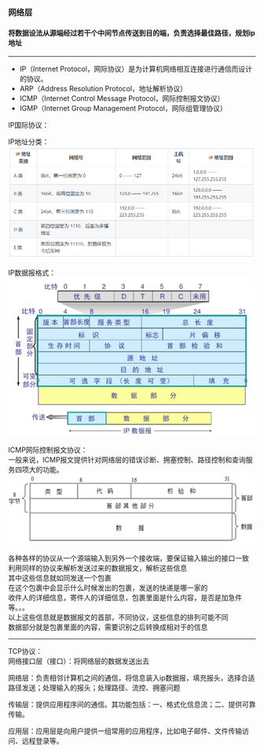 ### 网络层
#### 将数据设法从源端经过若干个中间节点传送到目的端，负责选择最佳路径，规划ip地址

---

* IP（Internet Protocol，网际协议）是为计算机网络相互连接进行通信而设计的协议。
* ARP（Address Resolution Protocol，地址解析协议）
* ICMP（Internet Control Message Protocol，网际控制报文协议）
* IGMP（Internet Group Management Protocol，网际组管理协议）

IP国际协议：  

IP地址分类：  
![img.png](fg_storage/ipclassification.png)

IP数据报格式：  
![img.png](fg_storage/IPformat.png)

ICMP网际控制报文协议：  
一般来说，ICMP报文提供针对网络层的错误诊断、拥塞控制、路径控制和查询服务四项大的功能。  
![img.png](fg_storage/icmpformat.png)  


各种各样的协议从一个源端输入到另外一个接收端，要保证输入输出的接口一致  
利用同样的协议来解析发送过来的数据报文，解析这些信息  
其中这些信息就如同发送一个包裹  
在这个包裹中会显示什么时候发出的包裹，发送的快递是哪一家的  
收件人的详细信息，寄件人的详细信息，包裹里面是什么内容，是否是加急件等。。。  
以上这些信息就是数据报文的首部，不同协议，这些信息的排列可能不同  
数据部分就是包裹里面的内容，需要识别之后转换成相对于的信息  

---

TCP协议：  
网络接口层（接口）：将网络层的数据发送出去  

网络层：负责相邻计算机之间的通信，将信息装入ip数据报，填充报头，选择合适路径发送；处理输入的报头；处理路径、流控、拥塞问题  

传输层：提供应用程序间的通信。其功能包括：一、格式化信息流；二、提供可靠传输。  

应用层：应用层是向用户提供一组常用的应用程序，比如电子邮件、文件传输访问、远程登录等。 